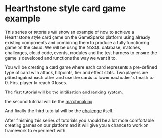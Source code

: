 # Hearthstone style card game example

This series of tutorials will show an example of how to achieve a Hearthstone style card game on the GameSparks platform using already existing components and combining them to produce a fully functioning game on the cloud. We will be using the NoSQL database, matches, challenges, cloud code, events, modules and the test harness to ensure the game is developed and functions the way we want it to.

You will be creating a card game where each card represents a pre-defined type of card with attack, hitpoints, tier and effect stats. Two players are pitted against each other and use the cards to lower eachother's health to 0. First player to reach 0 loses.

The first tutorial will be the [initilisation and ranking system](..\Multiplayer\HearthstoneInitRank.html).

the second tutorial will be the [matchmaking](..\Multiplayer\HearthstoneMatchmaking.html).

And finally the third tutorial will be the [challenge](..\Multiplayer\HearthstoneChallenge.html) itself.

After finishing this series of tutorials you should be a lot more comfortable creating games on our platform and it will give you a chance to work on framework to experiment with.
